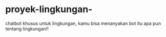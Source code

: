 # proyek-lingkungan-
chatbot khusus untuk lingkungan, kamu bisa menanyakan bot itu apa pun tentang lingkungan!!
